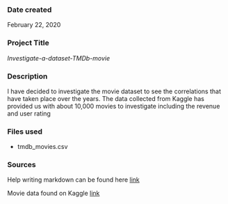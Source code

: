 ### Date created
February 22, 2020 

### Project Title
 *Investigate-a-dataset-TMDb-movie*

### Description
I have decided to investigate the movie dataset to see the correlations that have taken place over the years. The data collected from Kaggle has provided us with about 10,000 movies to investigate including the revenue and user rating


### Files used
* tmdb_movies.csv

### Sources
Help writing markdown can be found here [link](https://guides.github.com/features/mastering-markdown/)

Movie data found on Kaggle [link](https://www.kaggle.com/tmdb/tmdb-movie-metadata)
